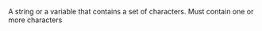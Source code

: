 A string or a variable that contains a set of characters.
            Must contain one or more characters